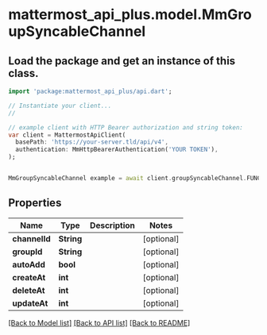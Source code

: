 # mattermost_api_plus.model.MmGroupSyncableChannel

## Load the package and get an instance of this class.
```dart
import 'package:mattermost_api_plus/api.dart';

// Instantiate your client...
//

// example client with HTTP Bearer authorization and string token:
var client = MattermostApiClient(
  basePath: 'https://your-server.tld/api/v4',
  authentication: MmHttpBearerAuthentication('YOUR TOKEN'),
);


MmGroupSyncableChannel example = await client.groupSyncableChannel.FUNCTION_THAT_RETURNS_THIS_CLASS();

```

## Properties
Name | Type | Description | Notes
------------ | ------------- | ------------- | -------------
**channelId** | **String** |  | [optional] 
**groupId** | **String** |  | [optional] 
**autoAdd** | **bool** |  | [optional] 
**createAt** | **int** |  | [optional] 
**deleteAt** | **int** |  | [optional] 
**updateAt** | **int** |  | [optional] 

[[Back to Model list]](../GENERATED_README.md#documentation-for-models) [[Back to API list]](../GENERATED_README.md#documentation-for-api-endpoints) [[Back to README]](../GENERATED_README.md)


